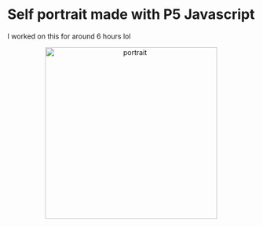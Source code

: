 # Self portrait made with P5 Javascript
I worked on this for around 6 hours lol
<p align="center">
  <img src="https://i.imgur.com/Hh9Svti.png" width="350" title="portrait">
</p>
